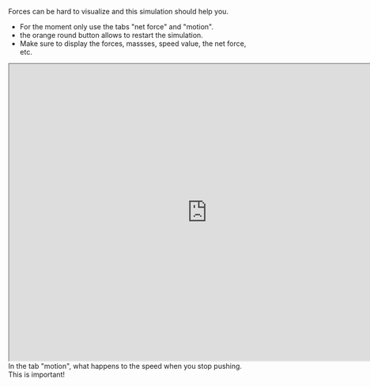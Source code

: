 Forces can be hard to visualize and this simulation should help you. 

* For the moment only use the tabs "net force" and "motion". 
* the orange round button allows to restart the simulation. 
* Make sure to display the forces, massses, speed value, the net force, etc. 


<iframe src="https://phet.colorado.edu/sims/html/forces-and-motion-basics/latest/forces-and-motion-basics_en.html" width="800" height="600" scrolling="no" allowfullscreen></iframe>


<lrndesign-sidenote label="Instructor Note" icon="bookmark" bg-color="#c2e5f2">
In the tab "motion", what happens to the speed when you stop pushing. This is important!
</lrndesign-sidenote>

